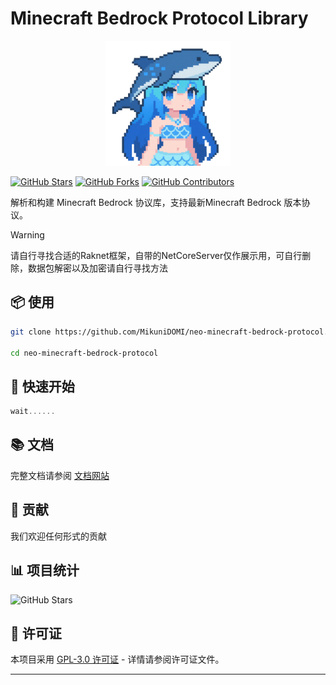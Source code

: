 
# Minecraft Bedrock Protocol Library
<div align="center">
 <img src="https://raw.githubusercontent.com/MikuniDOMI/neo-minecraft-bedrock-protocol/refs/heads/master/img/logo.svg"  width="200" alt="logo">
</div>

[![GitHub Stars](https://img.shields.io/github/stars/MikuniDOMI/neo-minecraft-bedrock-protocol.svg?style=social)](https://github.com/MikuniDOMI/neo-minecraft-bedrock-protocol/stargazers)
[![GitHub Forks](https://img.shields.io/github/forks/MikuniDOMI/neo-minecraft-bedrock-protocol.svg?style=social)](https://github.com/MikuniDOMI/neo-minecraft-bedrock-protocol/network/members)
[![GitHub Contributors](https://img.shields.io/github/contributors/MikuniDOMI/neo-minecraft-bedrock-protocol.svg)](https://github.com/MikuniDOMI/neo-minecraft-bedrock-protocol/graphs/contributors)

解析和构建 Minecraft Bedrock 协议库，支持最新Minecraft Bedrock 版本协议。
> [!WARNING]  
> 请自行寻找合适的Raknet框架，自带的NetCoreServer仅作展示用，可自行删除，数据包解密以及加密请自行寻找方法

## 📦 使用

```bash
git clone https://github.com/MikuniDOMI/neo-minecraft-bedrock-protocol.git

cd neo-minecraft-bedrock-protocol
```

## 🚀 快速开始

```javascript
wait......
```

## 📚 文档

完整文档请参阅 [文档网站](https://bing.com)

## 🤝 贡献

我们欢迎任何形式的贡献


## 📊 项目统计

![GitHub Stars](https://api.star-history.com/svg?repos=MikuniDOMI/neo-minecraft-bedrock-protocol&type=Date)

## 📜 许可证

本项目采用 [GPL-3.0 许可证](LICENSE) - 详情请参阅许可证文件。

---
